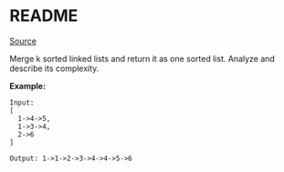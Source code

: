 # README #

[Source](https://leetcode.com/problems/merge-k-sorted-lists/)

Merge k sorted linked lists and return it as one sorted list. Analyze and describe its complexity.

**Example:**

```
Input:
[
  1->4->5,
  1->3->4,
  2->6
]

Output: 1->1->2->3->4->4->5->6
```
